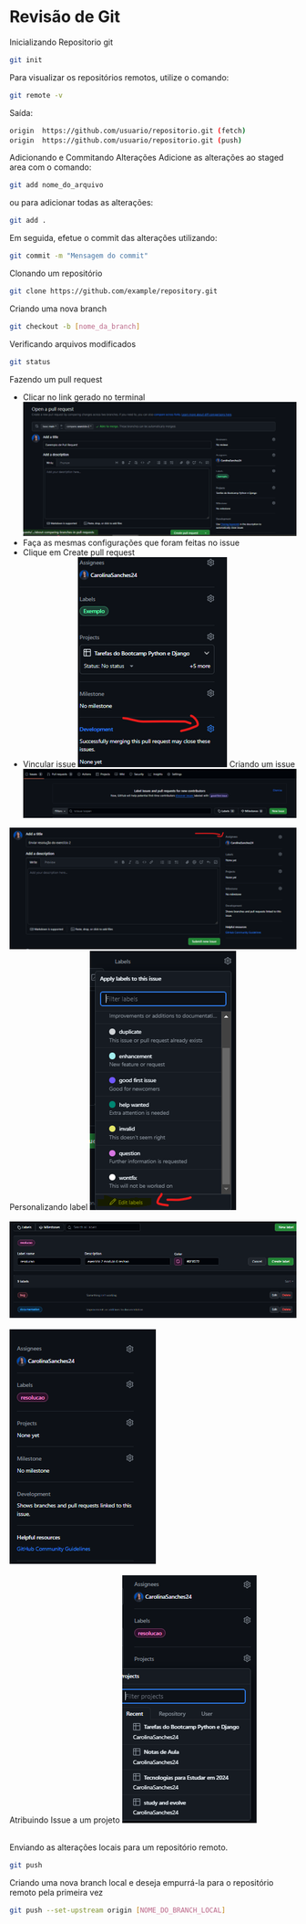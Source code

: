 # Revisão de Git

Inicializando Repositorio git

```bash
git init
```

Para visualizar os repositórios remotos, utilize o comando:

```bash
git remote -v
```

Saída:

```bash
origin  https://github.com/usuario/repositorio.git (fetch)
origin  https://github.com/usuario/repositorio.git (push)
```

Adicionando e Commitando Alterações
Adicione as alterações ao staged area com o comando:

```bash
git add nome_do_arquivo
```

ou para adicionar todas as alterações:

```bash
git add .
```

Em seguida, efetue o commit das alterações utilizando:

```bash
git commit -m "Mensagem do commit"
```

Clonando um repositório

```bash
git clone https://github.com/example/repository.git
```

Criando uma nova branch

```bash
git checkout -b [nome_da_branch]
```

Verificando arquivos modificados

```bash
git status
```

Fazendo um pull request

- Clicar no link gerado no terminal
  ![Criando Pull request](./assets/image-6.png)
- Faça as mesmas configurações que foram feitas no issue
- Clique em Create pull request
- Vincular issue
  ![Vinculando Issue](./assets/image-9.png)
  Criando um issue
  ![Alt text](./assets/image-8.png)

![Atribuido a membro ](./assets/image-1.png)
Personalizando label
![Editando labels](./assets/image-2.png) <br><br>
![Alterando informações da label](./assets/image-3.png)<br><br>
![Adicionando nova label](./assets/image-4.png)<br><br>
Atribuindo Issue a um projeto
![Selecionando Projeto](./assets/image-5.png)<br><br>

Enviando as alterações locais para um repositório remoto.

```bash
git push
```

Criando uma nova branch local e deseja empurrá-la para o repositório remoto pela primeira vez

```bash
git push --set-upstream origin [NOME_DO_BRANCH_LOCAL]
```
